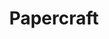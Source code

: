 ---
layout: home

hero:
  name: Papercraft
  text: Tools and Resources for Telegram Devs.
  image:
    src: /logo.png
    alt: VitePress

features:
  - icon: 📘
    title: Papercraft Book
    details: Learn to develop user-friendly, feature-rich, and stable bots.
    link: /book/
    linkText: Read
  - icon: 🎨
    title: Folds
    details: Develop elegant and scalable bot apps in Python.
    link: /folds/
    linkText: Learn
  - icon: 🪄
    title: TGPy
    details: Run Python code in Telegram chats. Automate your messages and explore Telegram API.
    link: /tgpy/
    linkText: Explore

title: Papercraft
titleTemplate: false
---